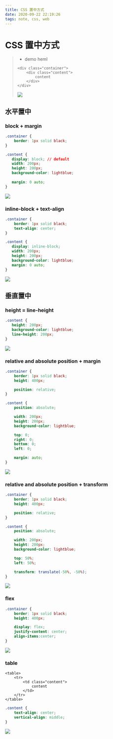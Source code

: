 ```yaml
---
title: CSS 置中方式
date: 2020-09-22 22:19:26
tags: note, css, web
---
```


# CSS 置中方式

> 
> - demo heml
> ```htmlmixed
> <div class="container">
>     <div class="content">
>         content
>     </div>
> </div>
> ```
> ![](https://i.imgur.com/FjGAHa9.png)

<!--more-->

## 水平置中

### block + margin
```css
.container {
    border: 1px solid black;
}

.content {
   display: block; // default
   width: 200px;
   height: 200px;
   background-color: lightblue;
   
   margin: 0 auto;
}
```
![](https://i.imgur.com/pGXrpFg.png)

### inline-block + text-align
```css
.container {
    border: 1px solid black;
    text-align: center;
}

.content {
   display: inline-block;
   width: 200px;
   height: 200px;
   background-color: lightblue;
   margin: 0 auto;
}
```
![](https://i.imgur.com/yjPfCPS.png)


## 垂直置中
### height = line-height
```css
.content {
   height: 200px;
   background-color: lightblue;
   line-height: 200px;
}
```
![](https://i.imgur.com/G6efvNo.png)


### relative and absolute position + margin

```css
.container {
    border: 1px solid black;
    height: 400px;

    position: relative;
}

.content {
    position: absolute;

    width: 200px;
    height: 200px;
    background-color: lightblue;

    top: 0;
    right: 0;
    bottom: 0;
    left: 0;

    margin: auto;
}
```

![](https://i.imgur.com/IxUu1os.png)

### relative and absolute position + transform
```css
.container {
    border: 1px solid black;
    height: 400px;

    position: relative;
}

.content {
    position: absolute;

    width: 200px;
    height: 200px;
    background-color: lightblue;

    top: 50%;
    left: 50%;

    transform: translate(-50%, -50%);
}
```
![](https://i.imgur.com/tvCkBOW.png)

### flex
```css
.container {
    border: 1px solid black;
    height: 400px;

    display: flex;
    justify-content: center;
    align-items:center;
}

```
![](https://i.imgur.com/u7fUR2Q.png)


### table
```htmlmixed
<table>
    <tr>
        <td class="content">
            content
        </td>
    </tr>
</table>
```

```css
.content {
    text-align: center;
    vertical-align: middle;
}
```

![](https://i.imgur.com/RaS8e3p.png)

